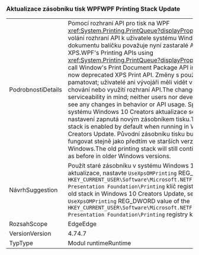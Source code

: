 ### <a name="wpf-printing-stack-update"></a><span data-ttu-id="9e301-101">Aktualizace zásobníku tisk WPF</span><span class="sxs-lookup"><span data-stu-id="9e301-101">WPF Printing Stack Update</span></span>

|   |   |
|---|---|
|<span data-ttu-id="9e301-102">Podrobnosti</span><span class="sxs-lookup"><span data-stu-id="9e301-102">Details</span></span>|<span data-ttu-id="9e301-103">Pomocí rozhraní API pro tisk na WPF <xref:System.Printing.PrintQueue?displayProperty=name> nyní volání rozhraní API k uživatele systému Windows tisk dokumentu balíčku považuje nyní zastaralé API tisk XPS.</span><span class="sxs-lookup"><span data-stu-id="9e301-103">WPF's Printing APIs using <xref:System.Printing.PrintQueue?displayProperty=name> now call Window's Print Document Package API in favor of the now deprecated XPS Print API.</span></span> <span data-ttu-id="9e301-104">Změny s použitelnost pamatovat; uživatelé ani vývojáři měli vidět všechny změny v chování nebo využití rozhraní API.</span><span class="sxs-lookup"><span data-stu-id="9e301-104">The change was made with serviceability in mind; neither users nor developers should see any changes in behavior or API usage.</span></span> <span data-ttu-id="9e301-105">Spouštění v systému Windows 10 Creators aktualizace se ve výchozím nastavení zapnutá novým zásobníkem tisku.</span><span class="sxs-lookup"><span data-stu-id="9e301-105">The new printing stack is enabled by default when running in Windows 10 Creators Update.</span></span> <span data-ttu-id="9e301-106">Původní zásobníku tisku bude nadále fungovat stejně jako předtím ve starších verzích systému Windows.</span><span class="sxs-lookup"><span data-stu-id="9e301-106">The old printing stack will still continue to work just as before in older Windows versions.</span></span>|
|<span data-ttu-id="9e301-107">Návrh</span><span class="sxs-lookup"><span data-stu-id="9e301-107">Suggestion</span></span>|<span data-ttu-id="9e301-108">Použít staré zásobníku v systému Windows 10 Creators aktualizace, nastavte <code>UseXpsOMPrinting</code> REG_DWORD hodnotu <code>HKEY_CURRENT_USER\Software\Microsoft\.NETFramework\Windows Presentation Foundation\Printing</code> klíč registru <code>1</code>.</span><span class="sxs-lookup"><span data-stu-id="9e301-108">To use the old stack in Windows 10 Creators Update, set the <code>UseXpsOMPrinting</code> REG_DWORD value of the <code>HKEY_CURRENT_USER\Software\Microsoft\.NETFramework\Windows Presentation Foundation\Printing</code> registry key to <code>1</code>.</span></span>|
|<span data-ttu-id="9e301-109">Rozsah</span><span class="sxs-lookup"><span data-stu-id="9e301-109">Scope</span></span>|<span data-ttu-id="9e301-110">Edge</span><span class="sxs-lookup"><span data-stu-id="9e301-110">Edge</span></span>|
|<span data-ttu-id="9e301-111">Version</span><span class="sxs-lookup"><span data-stu-id="9e301-111">Version</span></span>|<span data-ttu-id="9e301-112">4.7</span><span class="sxs-lookup"><span data-stu-id="9e301-112">4.7</span></span>|
|<span data-ttu-id="9e301-113">Typ</span><span class="sxs-lookup"><span data-stu-id="9e301-113">Type</span></span>|<span data-ttu-id="9e301-114">Modul runtime</span><span class="sxs-lookup"><span data-stu-id="9e301-114">Runtime</span></span>|

